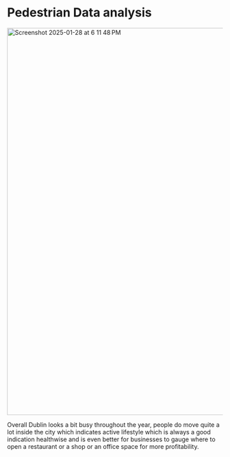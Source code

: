 # Pedestrian Data analysis
<img width="904" alt="Screenshot 2025-01-28 at 6 11 48 PM" src="https://github.com/user-attachments/assets/a19400a6-70e0-40f6-ba5f-ecb2a4f43b29" />

Overall Dublin looks a bit busy throughout the year, people do move quite a lot inside the city which indicates active lifestyle which is always a good indication healthwise and is even better for businesses to gauge where to open a restaurant or a shop or an office space for more profitability.
